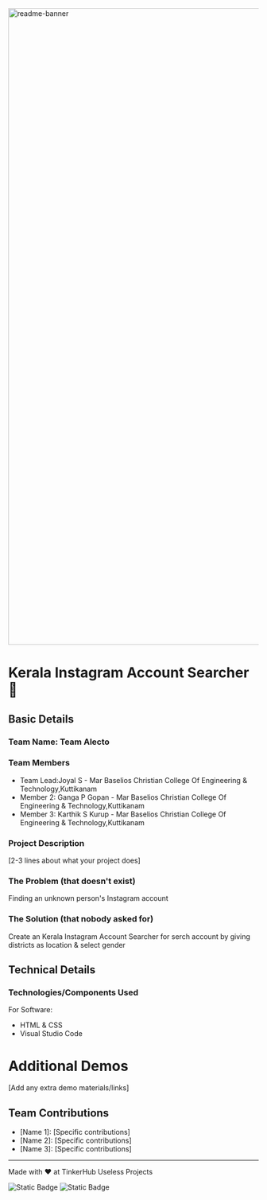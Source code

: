 <img width="1280" alt="readme-banner" src="https://github.com/user-attachments/assets/35332e92-44cb-425b-9dff-27bcf1023c6c">

# Kerala Instagram Account Searcher 🎯


## Basic Details
### Team Name: Team Alecto


### Team Members
- Team Lead:Joyal S - Mar Baselios Christian College Of Engineering & Technology,Kuttikanam 
- Member 2: Ganga P Gopan - Mar Baselios Christian College Of Engineering & Technology,Kuttikanam 
- Member 3: Karthik S Kurup - Mar Baselios Christian College Of Engineering & Technology,Kuttikanam 

### Project Description
[2-3 lines about what your project does]

### The Problem (that doesn't exist)
Finding an unknown person's Instagram account

### The Solution (that nobody asked for)
Create an Kerala Instagram Account Searcher for serch account by giving districts as location & select gender

## Technical Details
### Technologies/Components Used
For Software:
- HTML & CSS
- Visual Studio Code
# Additional Demos
[Add any extra demo materials/links]

## Team Contributions
- [Name 1]: [Specific contributions]
- [Name 2]: [Specific contributions]
- [Name 3]: [Specific contributions]

---
Made with ❤️ at TinkerHub Useless Projects 

![Static Badge](https://img.shields.io/badge/TinkerHub-24?color=%23000000&link=https%3A%2F%2Fwww.tinkerhub.org%2F)
![Static Badge](https://img.shields.io/badge/UselessProject--24-24?link=https%3A%2F%2Fwww.tinkerhub.org%2Fevents%2FQ2Q1TQKX6Q%2FUseless%2520Projects)



